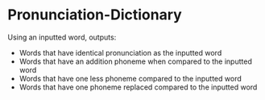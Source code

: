 # Pronunciation-Dictionary

Using an inputted word, outputs:
  - Words that have identical pronunciation as the inputted word
  - Words that have an addition phoneme when compared to the inputted word
  - Words that have one less phoneme compared to the inputted word
  - Words that have one phoneme replaced compared to the inputted word
